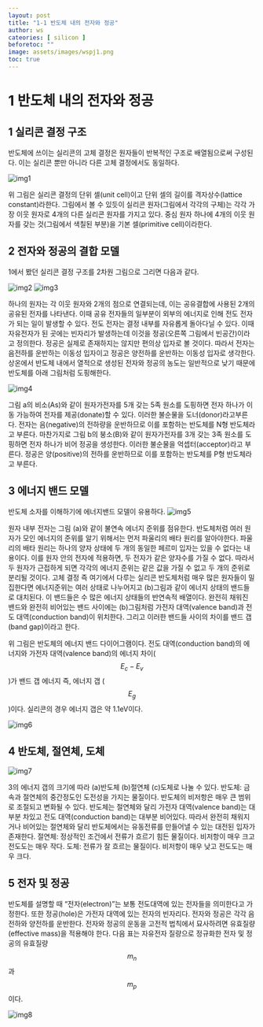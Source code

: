 ```yaml
---
layout: post
title: "1-1 반도체 내의 전자와 정공"
author: ws
cateories: [ silicon ]
beforetoc: ""
image: assets/images/wspj1.png
toc: true
---
```

# 1 반도체 내의 전자와 정공

## 1 실리콘 결정 구조
 반도체에 쓰이는 실리콘의 고체 결정은 원자들이 반복적인 구조로 배열됨으로써 구성된다. 이는 실리콘 뿐만 아니라 다른 고체 결정에서도 동일하다.

![img1](/images/ws_1/1.png)

위 그림은 실리콘 결정의 단위 셀(unit cell)이고 단위 셀의 길이를 격자상수(lattice constant)라한다. 그림에서 볼 수 있듯이 실리콘 원자(그림에서 각각의 구체)는 각각 가장 이웃 원자로 4개의 다른 실리콘 원자를 가지고 있다. 중심 원자 하나에 4개의 이웃 원자를 갖는 것(그림에서 색칠된 부분)을 기본 셀(primitive cell)이라한다.

## 2 전자와 정공의 결합 모델
 1에서 봤던 실리콘 결정 구조를 2차원 그림으로 그리면 다음과 같다.

![img2](/images/ws_1/2.png)
![img3](/images/ws_1/3.png)

 하나의 원자는 각 이웃 원자와 2개의 점으로 연결되는데, 이는 공유결합에 사용된 2개의 공유된 전자를 나타낸다. 이때 공유 전자들의 일부분이 외부의 에너지로 인해 전도 전자가 되는 일이 발생할 수 있다. 전도 전자는 결정 내부를 자유롭게 돌아다닐 수 있다. 이때 자유전자가 된 곳에는 빈자리가 발생하는데 이것을 정공(오른쪽 그림에서 빈공간)이라고 정의한다. 정공은 실제로 존재하지는 않지만 편의상 입자로 볼 것이다. 따라서 전자는 음전하를 운반하는 이동성 입자이고 정공은 양전하를 운반하는 이동성 입자로 생각한다.
 상온에서 반도체 내에서 열적으로 생성된 전자와 정공의 농도는 일반적으로 낮기 때문에 반도체를 아래 그림처럼 도핑해한다.

![img4](/images/ws_1/4.png)

 그림 a의 비소(As)와 같이 원자가전자를 5개 갖는 5족 원소를 도핑하면 전자 하나가 이동 가능하여 전자를 제공(donate)할 수 있다. 이러한 불순물을 도너(donor)라고부른다. 전자는 음(negative)의 전하량을 운반하므로 이를 포함하는 반도체를 N형 반도체라고 부른다. 마찬가지로 그림 b의 붕소(B)와 같이 원자가전자를 3개 갖는 3족 원소를 도핑하면 전자 하나가 비어 정공을 생성한다. 이러한 불순물을 억셉터(acceptor)라고 부른다. 정공은 양(positive)의 전하를 운반하므로 이를 포함하는 반도체를 P형 반도체라고 부른다.

## 3 에너지 밴드 모델
 반도체 소자를 이해하기에 에너지밴드 모델이 유용하다.
![img5](/images/ws_1/5.png)

 원자 내부 전자는 그림 (a)와 같이 불연속 에너지 준위를 점유한다. 반도체처럼 여러 원자가 모인 에너지의 준위를 알기 위해서는 먼저 파울리의 배타 원리를 알아야한다. 파울리의 배타 원리는 하나의 양자 상태에 두 개의 동일한 페르미 입자는 있을 수 없다는 내용이다. 이를 원자 안의 전자에 적용하면, 두 전자가 같은 양자수를 가질 수 없다. 따라서 두 원자가 근접하게 되면 각각의 에너지 준위는 같은 값을 가질 수 없고 두 개의 준위로 분리될 것이다. 고체 결정 즉 여기에서 다루는 실리콘 반도체처럼 매우 많은 원자들이 밀집한다면 에너지준위는 여러 상태로 나누어지고 (b)그림과 같이 에너지 상태의 밴드들로 대치된다. 이 밴드들은 수 많은 에너지 상태들의 반연속적 배열이다.
완전히 채워진 밴드와 완전히 비어있는 밴드 사이에는 (b)그림처럼 가전자 대역(valence band)과 전도 대역(conduction band)이 위치한다. 그리고 이러한 밴드들 사이의 차이를 밴드 갭(band gap)이라고 한다.

위 그림은 반도체의 에너지 밴드 다이어그램이다. 전도 대역(conduction band)의 에너지와 가전자 대역(valence band)의 에너지 차이($$E_{c}-E_{v}$$)가 밴드 갭 에너지 즉, 에너지 갭 ($$E_{g}$$)이다. 실리콘의 경우 에너지 갭은 약 1.1eV이다.

![img6](/images/ws_1/6.png)

## 4 반도체, 절연체, 도체

![img7](/images/ws_1/7.png)

3의 에너지 갭의 크기에 따라 (a)반도체 (b)절연체 (c)도체로 나눌 수 있다.
 반도체: 금속과 절연체의 중간정도인 도전성을 가지는 물질이다. 반도체의 비저항은 매우 큰 범위로 조절되고 변화될 수 있다. 반도체는 절연체와 달리 가전자 대역(valence band)는 대부분 차있고 전도 대역(conduction band)는 대부분 비어있다.
따라서 완전히 채워지거나 비어있는 절연체와 달리 반도체에서는 유동전류를 만들어낼 수 있는 대전된 입자가 존재한다.
 절연체: 정상적인 조건에서 전류가 흐르기 힘든 물질이다. 비저항이 매우 크고 전도도는 매우 작다.
 도체: 전류가 잘 흐르는 물질이다. 비저항이 매우 낮고 전도도는 매우 크다.

## 5 전자 및 정공
 반도체를 설명할 때 “전자(electron)”는 보통 전도대역에 있는 전자들을 의미한다고 가정한다. 또한 정공(hole)은 가전자 대역에 있는 전자의 빈자리다. 전자와 정공은 각각 음전하와 양전하를 운반한다. 전자와 정공의 운동을 고전적 법칙에서 묘사하려면 유효질량(effective mass)을 적용해야 한다. 다음 표는 자유전자 질량으로 정규화한 전자 및 정공의 유효질량 $$m_{n}$$ 과 $$m_{p}$$이다.

![img8](/images/ws_1/8.png)
